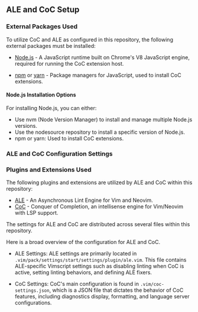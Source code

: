 ## ALE and CoC Setup

### External Packages Used

To utilize CoC and ALE as configured in this repository, the following
external packages must be installed:

* [Node.js](https://nodejs.org/) - A JavaScript runtime built on Chrome's V8
    JavaScript engine, required for running the CoC extension host.

* [npm](https://www.npmjs.com/) or [yarn](https://yarnpkg.com/) - Package
    managers for JavaScript, used to install CoC extensions.

#### Node.js Installation Options

For installing Node.js, you can either:

* Use nvm (Node Version Manager) to install and manage multiple Node.js versions.
* Use the nodesource repository to install a specific version of Node.js.
* npm or yarn: Used to install CoC extensions.



### ALE and CoC Configuration Settings

### Plugins and Extensions Used

The following plugins and extensions are utilized by ALE and CoC within this repository:

* [ALE](https://github.com/dense-analysis/ale) - An Asynchronous Lint Engine for Vim and Neovim.
* [CoC](https://github.com/neoclide/coc.nvim) - Conquer of Completion, an intellisense engine for Vim/Neovim with LSP support.

The settings for ALE and CoC are distributed across several files within this
repository.

Here is a broad overview of the configuration for ALE and CoC.


* ALE Settings: ALE settings are primarily located in
    `.vim/pack/settings/start/settings/plugin/ale.vim`. This file contains
    ALE-specific Vimscript settings such as disabling linting when CoC is
    active, setting linting behaviors, and defining ALE fixers.

* CoC Settings: CoC's main configuration is found in
    `.vim/coc-settings.json`, which is a JSON file that dictates the behavior
    of CoC features, including diagnostics display, formatting, and language
    server configurations.

